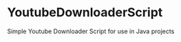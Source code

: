 YoutubeDownloaderScript
=======================

Simple Youtube Downloader Script for use in Java projects
